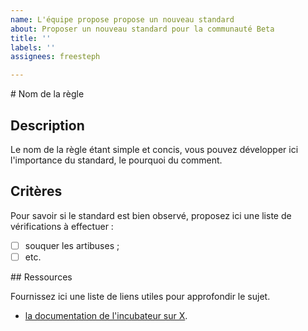 ```yaml
---
name: L'équipe propose propose un nouveau standard
about: Proposer un nouveau standard pour la communauté Beta
title: ''
labels: ''
assignees: freesteph

---
```


# Nom de la règle

## Description

Le nom de la règle étant simple et concis, vous pouvez développer ici l'importance du standard, le pourquoi du comment.

## Critères

Pour savoir si le standard est bien observé, proposez ici une liste de vérifications à effectuer :

- [ ] souquer les artibuses ;
- [ ] etc.

## Ressources

Fournissez ici une liste de liens utiles pour approfondir le sujet.

- [la documentation de l'incubateur sur X](https://www.youtube.com/watch?v=dQw4w9WgXcQ).

